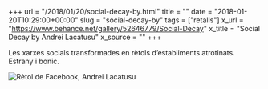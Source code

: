 +++
url = "/2018/01/20/social-decay-by.html"
title = ""
date = "2018-01-20T10:29:00+00:00"
slug = "social-decay-by"
tags = ["retalls"]
x_url = "https://www.behance.net/gallery/52646779/Social-Decay"
x_title = "Social Decay by Andrei Lacatusu"
x_source = ""
+++


Les xarxes socials transformades en rètols d’establiments atrotinats. Estrany i bonic.

<img alt="Rètol de Facebook, Andrei Lacatusu" src="https://mir-s3-cdn-cf.behance.net/project_modules/fs/edbc8252646779.5a4bb20800a57.jpg" />

